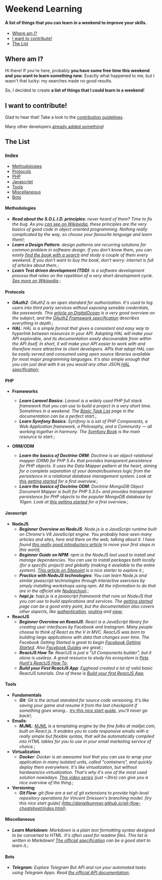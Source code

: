 # Weekend Learning

#### A list of things that you can learn in a weekend to improve your skills.

* [Where am I?](#where-am-i)
* [I want to contribute!](#i-want-to-contribute)
* [The List](#the-list)

## Where am I?

Hi there! If you're here, probably **you have some free time this weekend and you want to learn something new**. Exactly what happened to me, but I wasn't that lucky: my searches made no good results.

So, I decided to create **a list of things that I could learn in a weekend**!

## I want to contribute!

Glad to hear that! Take a look to the [contribution guidelines](CONTRIBUTING.md).

Many other developers [already added something](https://github.com/francescomalatesta/weekend-learning/graphs/contributors)!

## The List

### Index

- [Methodologies](#methodologies)
- [Protocols](#protocols)
- [PHP](#php)
- [Javascript](#javascript)
- [Tools](#tools)
- [Miscellaneous](#miscellaneous)
- [Bots](#bots)

#### Methodologies

- **_Read about the S.O.L.I.D. principles_**: *never heard of them? Time to fix the bug. As you [can see on Wikipedia](https://en.wikipedia.org/wiki/SOLID_(object-oriented_design)), these principles are the very basics of good code in object oriented programming. Nothing really complicated by the way, so choose your favourite language and learn them!*;
- **_Learn a Design Pattern_**: *design patterns are recurring solutions for common problem in software design. If you don't know them, you can easily [find the book with a search](http://lmgtfy.com/?q=Design+Patterns%3A+Elements+of+Reusable+Object-Oriented+Software) and study a couple of them every weekend. If you don't want to buy the book, don't worry: internet is full of articles about them.*;
- **_Learn Test driven development (TDD)_**: *is a software development process that relies on the repetition of a very short development cycle. [See more on Wikipedia](https://en.wikipedia.org/wiki/Test-driven_development).*;

#### Protocols

- **_OAuth2_**: *OAuth2 is an open standard for authorization. It's used to log users into third party services without exposing sensible credentials, like passwords. This [article on DigitalOcean](https://www.digitalocean.com/community/tutorials/an-introduction-to-oauth-2) is a very good overview on the subject, and the [OAuth2 Framework specification](http://tools.ietf.org/html/rfc6749) describes everything in depth.*;
- **_HAL_**: *HAL is a simple format that gives a consistent and easy way to hyperlink between resources in your API.
Adopting HAL will make your API explorable, and its documentation easily discoverable from within the API itself. In short, it will make your API easier to work with and therefore more attractive to client developers.
APIs that adopt HAL can be easily served and consumed using open source libraries available for most major programming languages. It's also simple enough that you can just deal with it as you would any other JSON.[HAL specification](http://stateless.co/hal_specification.html)*;

#### PHP

- **Frameworks**
  - **_Learn Laravel Basics_**: *Laravel is a widely used PHP full stack framework that you can use to build a project in a very short time. Sometimes in a weekend. The [Basic Task List](https://laravel.com/docs/5.2/quickstart) page in the documentation can be a perfect start.*;
  - **_Learn Symfony Basics_**: *Symfony is a set of PHP Components, a Web Application framework, a Philosophy, and a Community — all working together in harmony. The [Symfony Book](http://symfony.com/doc/current/book/index.html) is the main resource to start.*;

- **ORM/ODM**
  - **_Learn the basics of Doctrine ORM_**: *Doctrine is an object-relational mapper (ORM) for PHP 5.4+ that provides transparent persistence for PHP objects. It uses the Data Mapper pattern at the heart, aiming for a complete separation of your domain/business logic from the persistence in a relational database management system. Look at [this getting started](http://docs.doctrine-project.org/projects/doctrine-orm/en/latest/tutorials/getting-started.html) for a first overview.*;
  - **_Learn the basics of Doctrine ODM_**: *Doctrine MongoDB Object Document Mapper is built for PHP 5.3.0+ and provides transparent persistence for PHP objects to the popular MongoDB database by 10gen. Look at [this getting started](http://docs.doctrine-project.org/projects/doctrine-mongodb-odm/en/latest/tutorials/getting-started.html) for a first overview.*;

#### Javascript

- **NodeJS**
  - **_Beginner Overview on NodeJS_**: *Node.js is a JavaScript runtime built on Chrome's V8 JavaScript engine. You probably have seen many articles and sites, here and there on the web, talking about it. I have found [this really good introductory article](http://www.sitepoint.com/a-beginner-splurge-in-node-js/) to move your first steps in this world*;
  - **_Beginner Guide on NPM_**: *npm is the NodeJS tool used to install and manage dependencies. You can use to install packages both locally (for a specific project) and globally (making it available to the entire system). [This article on Sitepoint](http://www.sitepoint.com/beginners-guide-node-package-manager/) is a nice starter to explore it.*;
  - **_Practice with NodeJS technologies_**: *You can learn Node.js and similar javascript technologies through interactive exercises by simply installing workshops using npm. All the information to do that are in the official site  [Nodeschool](http://nodeschool.io/).*;
  - **_hapi.js_**: *hapi.js is a javascript framework that runs on NodeJS that you can use to build applications and services. The [getting started](http://hapijs.com/tutorials) page can be a good entry point, but the documentation also covers other aspects, like [authentication](http://hapijs.com/tutorials/auth), [routing](http://hapijs.com/tutorials/routing) and [view](http://hapijs.com/tutorials/views)*;
- **ReactJS**
  - **_Beginner Overview on ReactJS_**: *React is a JavaScript library for creating user interfaces by Facebook and Instagram. Many people choose to think of React as the V in MVC. ReactJS was born to building large applications with data that changes over time. The Facebook Getting Started is great to begin [Facebook Getting Started](https://facebook.github.io/react/docs/getting-started.html). Also [Facebook Guides](https://facebook.github.io/react/docs/why-react.html) are great.*;
  - **_ReactJS How To_**: *ReactJS is just a "UI Components builder", but it alone is useless. A great resource to study his ecosystem is [Pete Hunt's ReactJS How To](https://github.com/petehunt/react-howto)*;
  - **_Build your First ReactJS App_**: *Egghead created a lot of valid basic ReactJS tutorials. One of these is [Build your first ReactJS App](https://egghead.io/series/build-your-first-react-js-application)*;  

#### Tools

- **Fundamentals**
  - **_Git_**: *Git is the actual standard for source code versioning. It's like saving your game and resume it from the last checkpoint if something goes wrong... [try this nice start guide](http://rogerdudler.github.io/git-guide/), you'll never go back!*;
- **Emails**:
  - **_MJML_**: *[MJML](http://www.mjml.io) is a templating engine by the fine folks at mailjet.com, built on React.js. It enables you to code responsive emails with a really simple but flexible syntax, that will be automatically compiled into HTML tables for you to use in your email marketing service of choice.*;
- **Virtualization**
  - **_Docker_**: *Docker is an awesome tool that you can use to wrap your application in many isolated units, called "containers", and quickly deploy them everywhere. It's like virtualization, but without hardware/os virtualization. That's why it's one of the most used solution nowadays. [This video series](https://training.docker.com/self-paced-training) (just ~3hrs) can give you a nice overview of the thing.*;
- **Versioning**
   - **_Git Flow_**: *git-flow are a set of git extensions to provide high-level repository operations for Vincent Driessen's branching model. [try this nice start guide] (http://danielkummer.github.io/git-flow-cheatsheet/index.html)*;

#### Miscellaneous

- **_Learn Markdown_**: *Markdown is a plain text formatting syntax designed to be converted to HTML. It's often used for readme files. This list is written in Markdown! [The official specification](http://daringfireball.net/projects/markdown/) can be a good start to learn it.*;

#### Bots

- **_Telegram_**: *Explore Telegram Bot API and run your automated tasks using Telegram Apps. Read [the official API documentation](https://core.telegram.org/bots/)*;
